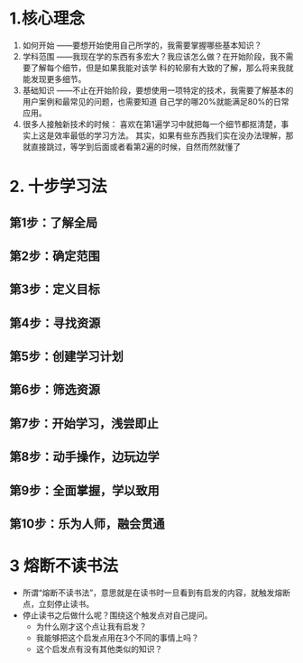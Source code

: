 # 1.核心理念
1. 如何开始 ——要想开始使用自己所学的，我需要掌握哪些基本知识？
2. 学科范围 ——我现在学的东西有多宏大？我应该怎么做？在开始阶段，我不需要了解每个细节，但是如果我能对该学
科的轮廓有大致的了解，那么将来我就能发现更多细节。
3. 基础知识 ——不止在开始阶段，要想使用一项特定的技术，我需要了解基本的用户案例和最常见的问题，也需要知道
自己学的哪20%就能满足80%的日常应用。
4. 很多人接触新技术的时候：
  喜欢在第1遍学习中就把每一个细节都抠清楚，事实上这是效率最低的学习方法。
  其实，如果有些东西我们实在没办法理解，那就直接跳过，等学到后面或者看第2遍的时候，自然而然就懂了

# 2. 十步学习法
## 第1步：了解全局
## 第2步：确定范围
## 第3步：定义目标
## 第4步：寻找资源
## 第5步：创建学习计划
## 第6步：筛选资源
## 第7步：开始学习，浅尝即止
## 第8步：动手操作，边玩边学
## 第9步：全面掌握，学以致用
## 第10步：乐为人师，融会贯通

# 3 熔断不读书法
* 所谓“熔断不读书法”，意思就是在读书时一旦看到有启发的内容，就触发熔断点，立刻停止读书。
* 停止读书之后做什么呢？围绕这个触发点对自己提问。
  * 为什么刚才这个点让我有启发？
  * 我能够把这个启发点用在3个不同的事情上吗？
  * 这个启发点有没有其他类似的知识？